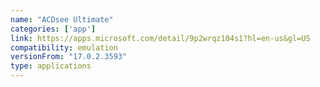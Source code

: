 ```yaml
---
name: "ACDsee Ultimate"
categories: ['app']
link: https://apps.microsoft.com/detail/9p2wrqz104s1?hl=en-us&gl=US
compatibility: emulation
versionFrom: "17.0.2.3593"
type: applications
---
```


